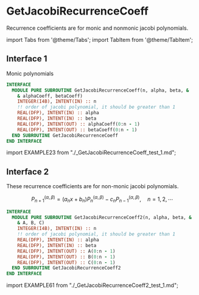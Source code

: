 # GetJacobiRecurrenceCoeff

Recurrence coefficients are for monic and nonmonic jacobi polynomials.

import Tabs from '@theme/Tabs';
import TabItem from '@theme/TabItem';

## Interface 1

Monic polynomials

```fortran
INTERFACE
  MODULE PURE SUBROUTINE GetJacobiRecurrenceCoeff(n, alpha, beta, &
    & alphaCoeff, betaCoeff)
    INTEGER(I4B), INTENT(IN) :: n
    !! order of jacobi polynomial, it should be greater than 1
    REAL(DFP), INTENT(IN) :: alpha
    REAL(DFP), INTENT(IN) :: beta
    REAL(DFP), INTENT(OUT) :: alphaCoeff(0:n - 1)
    REAL(DFP), INTENT(OUT) :: betaCoeff(0:n - 1)
  END SUBROUTINE GetJacobiRecurrenceCoeff
END INTERFACE
```

<Tabs>
<TabItem value="example" label="️܀ See example">

import EXAMPLE23 from "./_GetJacobiRecurrenceCoeff_test_1.md";

<EXAMPLE23 />

</TabItem>

<TabItem value="close" label="↢ " default>

</TabItem>
</Tabs>

## Interface 2

These recurrence coefficients are for non-monic jacobi polynomials.

$$
 P_{n+1}^{(\alpha,\beta)}=\left(a_{n}x+b_{n}\right)P_{n}^{(\alpha,\beta)}
 -c_{n}P_{n-1}^{(\alpha,\beta)},\quad n=1,2,\cdots
$$

```fortran
INTERFACE
  MODULE PURE SUBROUTINE GetJacobiRecurrenceCoeff2(n, alpha, beta, &
    & A, B, C)
    INTEGER(I4B), INTENT(IN) :: n
    !! order of jacobi polynomial, it should be greater than 1
    REAL(DFP), INTENT(IN) :: alpha
    REAL(DFP), INTENT(IN) :: beta
    REAL(DFP), INTENT(OUT) :: A(0:n - 1)
    REAL(DFP), INTENT(OUT) :: B(0:n - 1)
    REAL(DFP), INTENT(OUT) :: C(0:n - 1)
  END SUBROUTINE GetJacobiRecurrenceCoeff2
END INTERFACE
```

<Tabs>
<TabItem value="example" label="️܀ See example">

import EXAMPLE61 from "./_GetJacobiRecurrenceCoeff2_test_1.md";

<EXAMPLE61 />

</TabItem>

<TabItem value="close" label="↢ " default>

</TabItem>
</Tabs>
